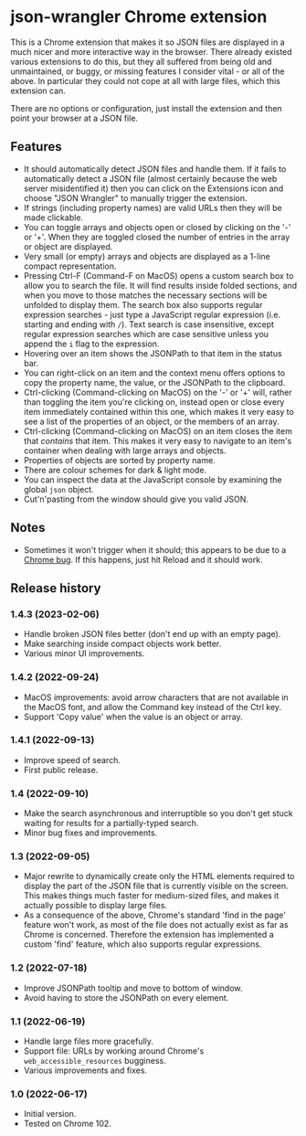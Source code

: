 # json-wrangler Chrome extension

This is a Chrome extension that makes it so JSON files are displayed in a much nicer and more interactive way in the browser. There already existed various extensions to do this, but they all suffered from being old and unmaintained, or buggy, or missing features I consider vital - or all of the above. In particular they could not cope at all with large files, which this extension can.

There are no options or configuration, just install the extension and then point your browser at a JSON file.

## Features

* It should automatically detect JSON files and handle them. If it fails to automatically detect a JSON file (almost certainly because the web server misidentified it) then you can click on the Extensions icon and choose "JSON Wrangler" to manually trigger the extension.
* If strings (including property names) are valid URLs then they will be made clickable.
* You can toggle arrays and objects open or closed by clicking on the '-' or '+'. When they are toggled closed the number of entries in the array or object are displayed.
* Very small (or empty) arrays and objects are displayed as a 1-line compact representation.
* Pressing Ctrl-F (Command-F on MacOS) opens a custom search box to allow you to search the file. It will find results inside folded sections, and when you move to those matches the necessary sections will be unfolded to display them. The search box also supports regular expression searches - just type a JavaScript regular expression (i.e. starting and ending with `/`). Text search is case insensitive, except regular expression searches which are case sensitive unless you append the `i` flag to the expression.
* Hovering over an item shows the JSONPath to that item in the status bar.
* You can right-click on an item and the context menu offers options to copy the property name, the value, or the JSONPath to the clipboard.
* Ctrl-clicking (Command-clicking on MacOS) on the '-' or '+' will, rather than toggling the item you're clicking on, instead open or close every item immediately contained within this one, which makes it very easy to see a list of the properties of an object, or the members of an array.
* Ctrl-clicking (Command-clicking on MacOS) on an item closes the item that _contains_ that item. This makes it very easy to navigate to an item's container when dealing with large arrays and objects.
* Properties of objects are sorted by property name.
* There are colour schemes for dark & light mode.
* You can inspect the data at the JavaScript console by examining the global `json` object.
* Cut'n'pasting from the window should give you valid JSON.

## Notes

* Sometimes it won't trigger when it should; this appears to be due to a [Chrome bug](https://bugs.chromium.org/p/chromium/issues/detail?id=1337294). If this happens, just hit Reload and it should work.

## Release history

### 1.4.3 (2023-02-06)

* Handle broken JSON files better (don't end up with an empty page).
* Make searching inside compact objects work better.
* Various minor UI improvements.

### 1.4.2 (2022-09-24)

* MacOS improvements: avoid arrow characters that are not available in the MacOS font, and allow the Command key instead of the Ctrl key.
* Support 'Copy value' when the value is an object or array.

### 1.4.1 (2022-09-13)

* Improve speed of search.
* First public release.

### 1.4 (2022-09-10)

* Make the search asynchronous and interruptible so you don't get stuck waiting for results for a partially-typed search.
* Minor bug fixes and improvements.

### 1.3 (2022-09-05)

* Major rewrite to dynamically create only the HTML elements required to display the part of the JSON file that is currently visible on the screen. This makes things much faster for medium-sized files, and makes it actually possible to display large files.
* As a consequence of the above, Chrome's standard 'find in the page' feature won't work, as most of the file does not actually exist as far as Chrome is concerned. Therefore the extension has implemented a custom 'find' feature, which also supports regular expressions.

### 1.2 (2022-07-18)

* Improve JSONPath tooltip and move to bottom of window.
* Avoid having to store the JSONPath on every element.

### 1.1 (2022-06-19)

* Handle large files more gracefully.
* Support file: URLs by working around Chrome's `web_accessible_resources` bugginess.
* Various improvements and fixes.

### 1.0 (2022-06-17)

* Initial version.
* Tested on Chrome 102.
